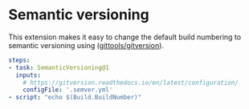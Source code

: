# Semantic versioning

This extension makes it easy to change the default build numbering to semantic versioning using ([gittools/gitversion](https://github.com/gittools/gitversion)).

```yaml
steps:
- task: SemanticVersioning@1
  inputs:
    # https://gitversion.readthedocs.io/en/latest/configuration/
    configFile: '.semver.yml'
- script: "echo $(Build.BuildNumber)"
```

